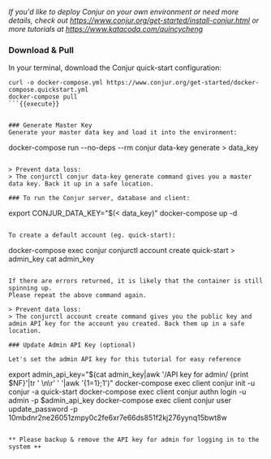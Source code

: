 
_If you'd like to deploy Conjur on your own environment or need more details, check out https://www.conjur.org/get-started/install-conjur.html or more tutorials at https://www.katacoda.com/quincycheng_


### Download & Pull
In your terminal, download the Conjur quick-start configuration:

```
curl -o docker-compose.yml https://www.conjur.org/get-started/docker-compose.quickstart.yml
docker-compose pull
```{{execute}}


### Generate Master Key
Generate your master data key and load it into the environment:

```
docker-compose run --no-deps --rm conjur data-key generate > data_key
```{{execute}}

> Prevent data loss:
> The conjurctl conjur data-key generate command gives you a master data key. Back it up in a safe location.

### To run the Conjur server, database and client:

```
export CONJUR_DATA_KEY="$(< data_key)"
docker-compose up -d
```{{execute}}

To create a default account (eg. quick-start):

```
docker-compose exec conjur conjurctl account create quick-start > admin_key
cat admin_key
```{{execute}}

If there are errors returned, it is likely that the container is still spinning up.
Please repeat the above command again.

> Prevent data loss:
> The conjurctl account create command gives you the public key and admin API key for the account you created. Back them up in a safe location.

### Update Admin API Key (optional)

Let's set the admin API key for this tutorial for easy reference
```
export admin_api_key="$(cat admin_key|awk '/API key for admin/ {print $NF}'|tr '  \n\r' ' '|awk '{$1=$1};1')"
docker-compose exec client conjur init -u conjur -a quick-start
docker-compose exec client conjur authn login -u admin -p $admin_api_key
docker-compose exec client conjur user update_password -p 10mbdnr2ne26051zmpy0c2fe6xr7e66ds851f2kj276yynq15bwt8w
```{{execute}}

** Please backup & remove the API key for admin for logging in to the system ++


